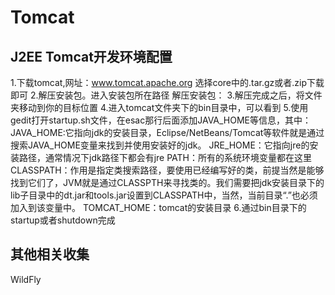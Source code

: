 # Tomcat

## J2EE Tomcat开发环境配置

1.下载tomcat,网址：www.tomcat.apache.org
选择core中的.tar.gz或者.zip下载即可
2.解压安装包。进入安装包所在路径
解压安装包：
3.解压完成之后，将文件夹移动到你的目标位置
4.进入tomcat文件夹下的bin目录中，可以看到
5.使用gedit打开startup.sh文件，在esac那行后面添加JAVA_HOME等信息，其中：
JAVA_HOME:它指向jdk的安装目录，Eclipse/NetBeans/Tomcat等软件就是通过搜索JAVA_HOME变量来找到并使用安装好的jdk。
JRE_HOME：它指向jre的安装路径，通常情况下jdk路径下都会有jre
PATH：所有的系统环境变量都在这里
CLASSPATH：作用是指定类搜索路径，要使用已经编写好的类，前提当然是能够找到它们了，JVM就是通过CLASSPTH来寻找类的。我们需要把jdk安装目录下的lib子目录中的dt.jar和tools.jar设置到CLASSPATH中，当然，当前目录“.”也必须加入到该变量中。
TOMCAT_HOME：tomcat的安装目录
6.通过bin目录下的startup或者shutdown完成

## 其他相关收集

WildFly
